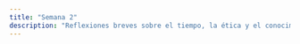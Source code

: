```yaml
---
title: "Semana 2"
description: "Reflexiones breves sobre el tiempo, la ética y el conocimiento."
---
```

